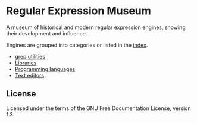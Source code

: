 # Regular Expression Museum

A museum of historical and modern regular expression engines, showing their
development and influence.

Engines are grouped into categories or listed in the [index](index.md).

- [grep utilities](greps/index.md)
- [Libraries](libs/index.md)
- [Programming languages](langs/index.md)
- [Text editors](editors/index.md)

## License

Licensed under the terms of the GNU Free Documentation License, version 1.3.
